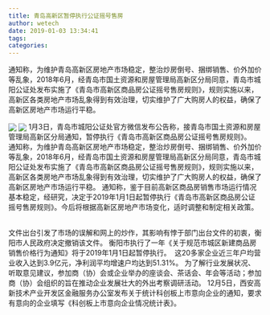 ```yaml
---
title: 青岛高新区暂停执行公证摇号售房
author: wetech
date: 2019-01-03 13:34:41
tags: 
categories: 
---
```

通知称，为维护青岛高新区房地产市场稳定，整治炒房倒号、捆绑销售、价外加价等乱象，2018年6月，经青岛市国土资源和房屋管理局高新区分局同意，青岛市城阳公证处发布实施了《青岛市高新区商品房公证摇号售房规则》，规则实施以来，高新区各类房地产市场乱象得到有效治理，切实维护了广大购房人的权益，确保了高新区房地产市场运行平稳。
<!-- more -->
<img align="center" border="0" src="https://imgcdn.yicai.com/uppics/images/2019/01/3d282e38fc9bdb8a95c3ffe739adacc2.jpg" />
<img align="center" border="0" src="https://imgcdn.yicai.com/uppics/images/2019/01/80876e918179536a064b18b043add76d.jpg" />
1月3日，青岛市城阳公证处官方微信发布公告称，接青岛市国土资源和房屋管理局高新区分局通知，暂停执行《青岛市高新区商品房公证摇号售房规则》。 
通知称，为维护青岛高新区房地产市场稳定，整治炒房倒号、捆绑销售、价外加价等乱象，2018年6月，经青岛市国土资源和房屋管理局高新区分局同意，青岛市城阳公证处发布实施了《青岛市高新区商品房公证摇号售房规则》，规则实施以来，高新区各类房地产市场乱象得到有效治理，切实维护了广大购房人的权益，确保了高新区房地产市场运行平稳。
通知称，鉴于目前高新区商品房销售市场运行情况基本稳定，经研究，决定于2019年1月1日起暂停执行《青岛市高新区商品房公证摇号售房规则》。今后将根据高新区房地产市场变化，适时调整和制定相关政策。
 
 
 
文件出台引发了市场的误解和网上的炒作，其影响有悖于部门出台文件的初衷，衡阳市人民政府决定撤销该文件。
衡阳市执行了一年《关于规范市城区新建商品房销售价格行为通知》将于2019年1月1日起暂停执行。 
这20多家企业近三年户均营业收入达到3.9亿元，净利润平均增速户均达到51.31%。
为了解行业发展状况、听取意见建议，参加商（协）会或企业举办的座谈会、茶话会、年会等活动；参加商（协）会组织的旨在推动企业发展壮大的外出考察调研活动。
12月5日，西安高新技术产业开发区金融服务办公室发布关于统计科创板上市意向企业的通知，要求有意向的企业填写《科创板上市意向企业情况统计表》。
